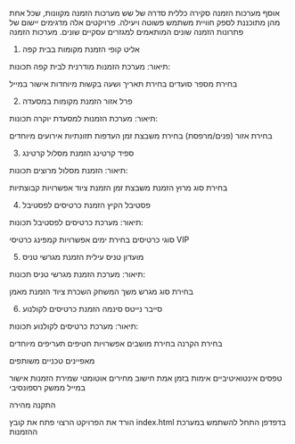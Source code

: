 
אוסף מערכות הזמנה
סקירה כללית
סדרה של שש מערכות הזמנה מקוונות, שכל אחת מהן מתוכננת לספק חוויית משתמש פשוטה ויעילה. פרויקטים אלה מדגימים יישום של פתרונות הזמנה שונים המותאמים למגזרים עסקיים שונים.
מערכות הזמנה
1. אליט קופי
הזמנת מקומות בבית קפה

תיאור: מערכת הזמנות מודרנית לבית קפה
תכונות:

בחירת מספר סועדים
בחירת תאריך ושעה
בקשות מיוחדות
אישור במייל


2. פרל אזור
הזמנת מקומות במסעדה

תיאור: מערכת הזמנות למסעדת יוקרה
תכונות:

בחירת אזור (פנים/מרפסת)
בחירת משבצת זמן
העדפות תזונתיות
אירועים מיוחדים


3. ספיד קרטינג
הזמנת מסלול קרטינג

תיאור: הזמנת מסלול מרוצים
תכונות:

בחירת סוג מרוץ
הזמנת משבצת זמן
הזמנת ציוד
אפשרויות קבוצתיות

4. פסטיבל הקיץ
הזמנת כרטיסים לפסטיבל

תיאור: מערכת כרטיסים לפסטיבל
תכונות:

סוגי כרטיסים
בחירת ימים
אפשרויות קמפינג
כרטיסי VIP

5. מועדון טניס עילית
הזמנת מגרשי טניס

תיאור: מערכת הזמנת מגרשי טניס
תכונות:

בחירת סוג מגרש
משך המשחק
השכרת ציוד
הזמנת מאמן


6. סייבר נייטס סינמה
הזמנת כרטיסים לקולנוע

תיאור: מערכת כרטיסים לקולנוע
תכונות:

בחירת הקרנה
בחירת מושבים
אפשרויות חטיפים
תעריפים מיוחדים


מאפיינים טכניים משותפים

טפסים אינטואיטיביים
אימות בזמן אמת
חישוב מחירים אוטומטי
שמירת הזמנות
אישור במייל
ממשק רספונסיבי

התקנה מהירה

הורד את הפרויקט הרצוי
פתח את קובץ index.html בדפדפן
התחל להשתמש במערכת ההזמנות

